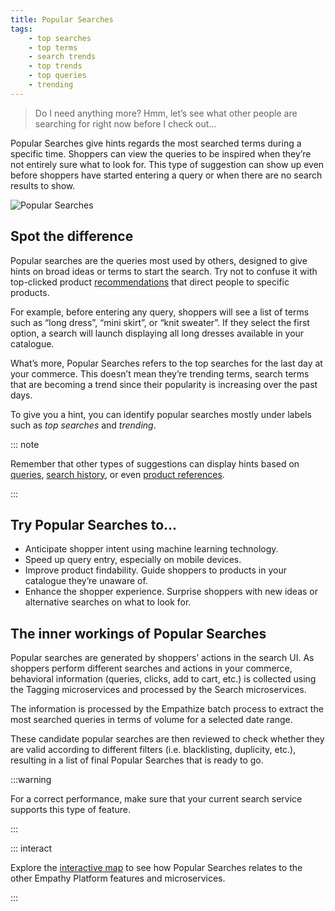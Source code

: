 ```yaml
---
title: Popular Searches
tags:
    - top searches
    - top terms
    - search trends
    - top trends
    - top queries
    - trending
---
```


> Do I need anything more? Hmm, let’s see what other people are searching for right now before I check out...

Popular Searches give hints regards the most searched terms during a specific time. Shoppers can view the queries to be inspired when they’re not entirely sure what to look for. This type of suggestion can show up even before shoppers have started entering a query or when there are no search results to show.

![Popular Searches](~@assets/media/features/overview-popular-searches.svg)


## Spot the difference
Popular searches are the queries most used by others, designed to give hints on broad ideas or terms to start the search. Try not to confuse it with top-clicked product [recommendations](/explore-empathy-platform/features/recommendations-overview.md) that direct people to specific products. 

For example, before entering any query, shoppers will see a list of terms such as “long dress”, “mini skirt”, or “knit sweater”. If they select the first option, a search will launch displaying all long dresses available in your catalogue.

What’s more, Popular Searches refers to the top searches for the last day at your commerce. This doesn’t mean they’re trending terms, search terms that are becoming a trend since their popularity is increasing over the past days.

To give you a hint, you can identify popular searches mostly under labels such as _top searches_ and _trending_.

::: note  

Remember that other types of suggestions can display hints based on [queries](/explore-empathy-platform/features/query-suggestions-overview.md), [search history](/explore-empathy-platform/features/history-queries-overview.md), or even [product references](/explore-empathy-platform/features/id-results-overview.md).

:::

## Try Popular Searches to...   
- Anticipate shopper intent using machine learning technology.
- Speed up query entry, especially on mobile devices.
- Improve product findability. Guide shoppers to products in your catalogue they’re unaware of.
- Enhance the shopper experience. Surprise shoppers with new ideas or alternative searches on what to look for.


## The inner workings of Popular Searches
Popular searches are generated by shoppers’ actions in the search UI. As shoppers perform different searches and actions in your commerce, behavioral information (queries, clicks, add to cart, etc.) is collected using the Tagging microservices and processed by the Search microservices. 

The information is processed by the Empathize batch process to extract the most searched queries in terms of volume for a selected date range.

These candidate popular searches are then reviewed to check whether they are valid according to different filters (i.e. blacklisting, duplicity, etc.), resulting in a list of final Popular Searches that is ready to go.

:::warning  

For a correct performance, make sure that your current search service supports this type of feature.

:::

::: interact

Explore the [interactive map](/explore-empathy-platform/diagram/interface/popular-searches.md) to see how Popular Searches relates to the other Empathy Platform features and microservices.  

:::



